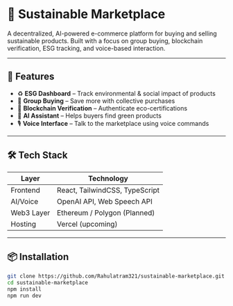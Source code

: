 # 🌱 Sustainable Marketplace

A decentralized, AI-powered e-commerce platform for buying and selling sustainable products. Built with a focus on group buying, blockchain verification, ESG tracking, and voice-based interaction.

---

## 🚀 Features

- ♻️ **ESG Dashboard** – Track environmental & social impact of products  
- 🤝 **Group Buying** – Save more with collective purchases  
- 🔗 **Blockchain Verification** – Authenticate eco-certifications  
- 🧠 **AI Assistant** – Helps buyers find green products  
- 🎙️ **Voice Interface** – Talk to the marketplace using voice commands  

---

## 🛠️ Tech Stack

| Layer        | Technology                        |
|--------------|-----------------------------------|
| Frontend     | React, TailwindCSS, TypeScript    |
| AI/Voice     | OpenAI API, Web Speech API        |
| Web3 Layer   | Ethereum / Polygon (Planned)      |
| Hosting      | Vercel (upcoming)                 |

---

## 📦 Installation

```bash
git clone https://github.com/Rahulatram321/sustainable-marketplace.git
cd sustainable-marketplace
npm install
npm run dev
